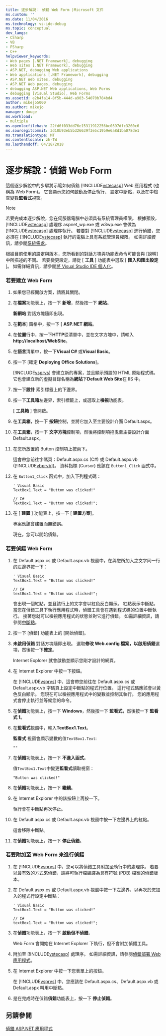 ```yaml
---
title: 逐步解說： 偵錯 Web Form |Microsoft 文件
ms.custom: ''
ms.date: 11/04/2016
ms.technology: vs-ide-debug
ms.topic: conceptual
dev_langs:
- CSharp
- VB
- FSharp
- C++
helpviewer_keywords:
- Web pages [.NET Framework], debugging
- Web sites [.NET Framework], debugging
- ASP.NET, debugging Web applications
- Web applications [.NET Framework], debugging
- ASP.NET Web sites, debugging
- ASP.NET Web pages, debugging
- debugging ASP.NET Web applications, Web Forms
- debugging [Visual Studio], Web Forms
ms.assetid: e2b4fa14-8f5b-444d-a903-54070b784bd4
author: mikejo5000
ms.author: mikejo
manager: douge
ms.workload:
- multiple
ms.openlocfilehash: 22fd6f033dd76e15311912256bc0597dfc3260c6
ms.sourcegitcommit: 3d10b93eb5b326639f3e5c19b9e6a8d1ba078de1
ms.translationtype: MT
ms.contentlocale: zh-TW
ms.lasthandoff: 04/18/2018
---
```

# <a name="walkthrough-debugging-a-web-form"></a>逐步解說：偵錯 Web Form
這個逐步解說中的步驟將示範如何偵錯 [!INCLUDE[vstecasp](../code-quality/includes/vstecasp_md.md)] Web 應用程式 (也稱為 Web Form)。 它會顯示您如何啟動及停止執行、 設定中斷點，以及在中檢查變數**監看式**視窗。  
  
> [!NOTE]
>  若要完成本逐步解說，您在伺服器電腦中必須具有系統管理員權限。 根據預設，[!INCLUDE[vstecasp](../code-quality/includes/vstecasp_md.md)] 處理序 aspnet_wp.exe 或 w3wp.exe 會做為 [!INCLUDE[vstecasp](../code-quality/includes/vstecasp_md.md)] 處理序執行。 若要對 [!INCLUDE[vstecasp](../code-quality/includes/vstecasp_md.md)] 進行偵錯，您必須在 [!INCLUDE[vstecasp](../code-quality/includes/vstecasp_md.md)] 執行的電腦上具有系統管理員權限。 如需詳細資訊，請參閱[系統需求](../debugger/aspnet-debugging-system-requirements.md)。  
  
 根據目前使用的設定與版本，您所看到的對話方塊與功能表命令可能會與 [說明] 中所描述的不同。 若要變更設定，請從 [ **工具** ] 功能表中選取 [ **匯入和匯出設定** ]。 如需詳細資訊，請參閱[將 Visual Studio IDE 個人化](../ide/personalizing-the-visual-studio-ide.md)。  
  
### <a name="to-create-the-web-form"></a>若要建立 Web Form  
  
1.  如果您已經開啟方案，請將其關閉。  
  
2.  在**檔案**功能表上，按一下 **新增**，然後按一下 **網站**。  
  
     **新網站** 對話方塊隨即出現。  
  
3.  在**範本**] 窗格中，按一下 [ **ASP.NET 網站**。  
  
4.  在**位置**行中，按一下**HTTP**從清單中，並在文字方塊中，請輸入**http://localhost/WebSite**。  
  
5.  在**語言**清單中，按一下**Visual C#** 或**Visual Basic**。  
  
6.  按一下 [確定 **Deploying Office Solutions**]。  
  
     [!INCLUDE[vsprvs](../code-quality/includes/vsprvs_md.md)] 會建立新的專案，並且顯示預設的 HTML 原始程式碼。 它也會建立新的虛擬目錄名稱為**網站**下**Default Web Site**在 IIS 中。  
  
7.  按一下**設計** 索引標籤上的下邊界。  
  
8.  按一下**工具箱**左邊界，索引標籤上，或選取上**檢視**功能表。  
  
     [ **工具箱** ] 會開啟。  
  
9. 在**工具箱**，按一下 **按鈕**控制，並將它加入至主要設計介面 Default.aspx。  
  
10. 在**工具箱**，按一下 **文字方塊**控制項，然後將控制項拖曳至主要設計介面 Default.aspx。  
  
11. 在您所放置的 Button 控制項上按兩下。  
  
     這會帶您前往字碼頁：Default.aspx.cs (C#) 或 Default.aspx.vb ([!INCLUDE[vbprvb](../code-quality/includes/vbprvb_md.md)])。 資料指標 (Cursor) 應該在 `Button1_Click` 函式中。  
  
12. 在 `Button1_Click` 函式中，加入下列程式碼：  
  
    ```  
    ' Visual Basic  
    TextBox1.Text = "Button was clicked!"  
  
    // C#  
    TextBox1.Text = "Button was clicked!";  
    ```  
  
13. 在 [ **建置** ] 功能表上，按一下 [ **建置方案**]。  
  
     專案應該會建置而無錯誤。  
  
     現在，您可以開始偵錯。  
  
### <a name="to-debug-the-web-form"></a>若要偵錯 Web Form  
  
1.  在 Default.aspx.cs 或 Default.aspx.vb 視窗中，在與您所加入之文字同一行的左邊界按一下：  
  
    ```  
    ' Visual Basic  
    TextBox1.Text = "Button was clicked!"  
  
    // C#  
    textBox1.Text = "Button was clicked!";  
    ```  
  
     會出現一個紅點，並且該行上的文字會以紅色反白顯示。 紅點表示中斷點。 當您在偵錯工具下執行應用程式時，偵錯工具會在遇到程式碼的位置中斷執行。 接著您就可以檢視應用程式的狀態並對它進行偵錯。 如需詳細資訊，請參閱[中斷點](http://msdn.microsoft.com/en-us/fe4eedc1-71aa-4928-962f-0912c334d583)。  
  
2.  按一下 [偵錯] 功能表上的 [開始偵錯]。  
  
3.  **未啟用偵錯** 對話方塊隨即出現。 選取**修改 Web.config 檔案，以啟用偵錯**選項，然後按一下**確定**。  
  
     Internet Explorer 就會啟動並顯示您剛才設計的網頁。  
  
4.  在 Internet Explorer 中按一下按鈕。  
  
     在 [!INCLUDE[vsprvs](../code-quality/includes/vsprvs_md.md)] 中，這會帶您前往在 Default.aspx.cs 或 Default.aspx.vb 字碼頁上設定中斷點的程式行位置。 這行程式碼應該會以黃色反白顯示。 您現在可以檢視應用程式中的變數並控制其執行。 您的應用程式會停止執行並等候您的命令。  
  
5.  在**偵錯**功能表上，按一下  **Windows**，然後按一下 **監看式**，然後按一下 **監看式 1**。  
  
6.  在**監看式**視窗中，輸入**TextBox1.Text**。  
  
     **監看式** 視窗會顯示變數的值`TextBox1.Text`:  
  
    ```  
    ""  
    ```  
  
7.  在**偵錯**功能表上，按一下 **不進入函式**。  
  
     值`TextBox1.Text`中變更**監看式**讀取視窗：  
  
    ```  
    "Button was clicked!"  
    ```  
  
8.  在**偵錯**功能表上，按一下 **繼續**。  
  
9. 在 Internet Explorer 中的該按鈕上再按一下。  
  
     執行會在中斷點再次停止。  
  
10. 在 Default.aspx.cs 或 Default.aspx.vb 視窗中按一下左邊界上的紅點。  
  
     這會移除中斷點。  
  
11. 在**偵錯**功能表上，按一下 **停止偵錯**。  
  
### <a name="to-attach-to-the-web-form-for-debugging"></a>若要附加至 Web Form 來進行偵錯  
  
1.  在 [!INCLUDE[vsprvs](../code-quality/includes/vsprvs_md.md)] 中，您可以將偵錯工具附加至執行中的處理序。 若要以最有效的方式來偵錯，請將可執行檔編譯為具有符號 (PDB) 檔案的偵錯版本。  
  
2.  在 Default.aspx.cs 或 Default.aspx.vb 視窗中按一下左邊界，以再次於您加入的程式行設定中斷點：  
  
    ```  
    ' Visual Basic  
    TextBox1.Text = "Button was clicked!"  
  
    // C#  
    textBox1.Text = "Button was clicked!";  
    ```  
  
3.  在**偵錯**功能表上，按一下 **啟動但不偵錯**。  
  
     Web Form 會開始在 Internet Explorer 下執行，但不會附加偵錯工具。  
  
4.  附加至 [!INCLUDE[vstecasp](../code-quality/includes/vstecasp_md.md)] 處理序。 如需詳細資訊，請參閱[偵錯部署 Web 應用程式](../debugger/debugging-deployed-web-applications.md)。  
  
5.  在 Internet Explorer 中按一下您表單上的按鈕。  
  
     在 [!INCLUDE[vsprvs](../code-quality/includes/vsprvs_md.md)] 中，您應該在 Default.aspx.cs、Default.aspx.vb 或 Default.aspx 叫用中斷點。  
  
6.  是在完成時在偵錯**偵錯**功能表上，按一下 **停止偵錯**。  
  
## <a name="see-also"></a>另請參閱  
 [偵錯 ASP.NET 應用程式](../debugger/how-to-enable-debugging-for-aspnet-applications.md)